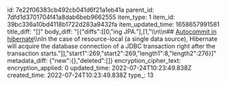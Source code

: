id: 7e22f06383cb492cb041d6f21a1eb41a
parent_id: 7dfd1d3701704f41a8dab6beb9662555
item_type: 1
item_id: 39bc336a10bd4118b1722d283a9432fa
item_updated_time: 1658657991581
title_diff: "[]"
body_diff: "[{\"diffs\":[[0,\"ing JPA.\"],[1,\"\\\n\\\n## [Autocommit in hibernate](https://dzone.com/articles/how-to-delay-connection-acquisition-until-its-real)\\\nIn the case of resource-local (a single data source), Hibernate will acquire the database connection of a JDBC transaction right after the transaction starts.\"]],\"start1\":269,\"start2\":269,\"length1\":8,\"length2\":276}]"
metadata_diff: {"new":{},"deleted":[]}
encryption_cipher_text: 
encryption_applied: 0
updated_time: 2022-07-24T10:23:49.838Z
created_time: 2022-07-24T10:23:49.838Z
type_: 13